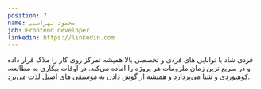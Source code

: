 ```yaml
---
position: 7
name: محمود لهراسبی
job: Frontend developer
linkedin: https://linkedin.com
---
```


فردی شاد با توانایی های فردی و تخصصی بالا
همیشه تمرکز روی کار را ملاک قرار داده و در سریع ترین زمان ملزومات هر پروژه را آماده می‌کند.
در اوقات بیکاری به مطالعه، کوهنوردی و شنا می‌پردازد و همیشه از گوش دادن به موسیقی های اصیل لذت می‌برد.